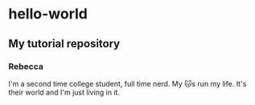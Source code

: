 # hello-world
##  My tutorial repository
### Rebecca
I'm a second time college student, full time nerd.
My :cat:s run my life.  It's their world and I'm just living in it.
